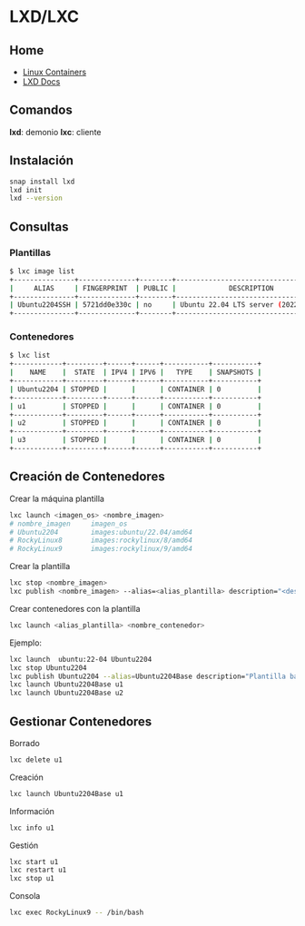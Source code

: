 # LXD/LXC

## Home
- [Linux Containers](https://linuxcontainers.org/)
- [LXD Docs](https://linuxcontainers.org/lxd/docs/latest/)

## Comandos
**lxd**: demonio
**lxc**: cliente

## Instalación
```bash
snap install lxd
lxd init
lxd --version
```

## Consultas

### Plantillas

```bash
$ lxc image list
+---------------+--------------+--------+--------------------------------------+--------------+-----------+----------+-----------------------------+
|     ALIAS     | FINGERPRINT  | PUBLIC |             DESCRIPTION              | ARCHITECTURE |   TYPE    |   SIZE   |         UPLOAD DATE         |
+---------------+--------------+--------+--------------------------------------+--------------+-----------+----------+-----------------------------+
| Ubuntu2204SSH | 5721dd0e330c | no     | Ubuntu 22.04 LTS server (20221101.1) | x86_64       | CONTAINER | 602.55MB | Nov 8, 2022 at 8:05am (UTC) |
+---------------+--------------+--------+--------------------------------------+--------------+-----------+----------+-----------------------------+
```

### Contenedores
```bash
$ lxc list
+------------+---------+------+------+-----------+-----------+
|    NAME    |  STATE  | IPV4 | IPV6 |   TYPE    | SNAPSHOTS |
+------------+---------+------+------+-----------+-----------+
| Ubuntu2204 | STOPPED |      |      | CONTAINER | 0         |
+------------+---------+------+------+-----------+-----------+
| u1         | STOPPED |      |      | CONTAINER | 0         |
+------------+---------+------+------+-----------+-----------+
| u2         | STOPPED |      |      | CONTAINER | 0         |
+------------+---------+------+------+-----------+-----------+
| u3         | STOPPED |      |      | CONTAINER | 0         |
+------------+---------+------+------+-----------+-----------+
```

## Creación de Contenedores

Crear la máquina plantilla
```bash
lxc launch <imagen_os> <nombre_imagen>
# nombre_imagen     imagen_os
# Ubuntu2204        images:ubuntu/22.04/amd64
# RockyLinux8       images:rockylinux/8/amd64
# RockyLinux9       images:rockylinux/9/amd64
```
Crear la plantilla
```bash
lxc stop <nombre_imagen>
lxc publish <nombre_imagen> --alias=<alias_plantilla> description="<descripcion de la plantilla>"
```
Crear contenedores con la plantilla
```bash
lxc launch <alias_plantilla> <nombre_contenedor>
```

Ejemplo:
```bash
lxc launch  ubuntu:22-04 Ubuntu2204
lxc stop Ubuntu2204
lxc publish Ubuntu2204 --alias=Ubuntu2204Base description="Plantilla base para los contenedores con Ubuntu 22.04 y Ansible"
lxc launch Ubuntu2204Base u1
lxc launch Ubuntu2204Base u2
```


## Gestionar Contenedores
Borrado
```bash
lxc delete u1
```
Creación
```bash
lxc launch Ubuntu2204Base u1
```
Información
```bash
lxc info u1
```
Gestión
```bash
lxc start u1
lxc restart u1
lxc stop u1
```
Consola
```bash
lxc exec RockyLinux9 -- /bin/bash
```

